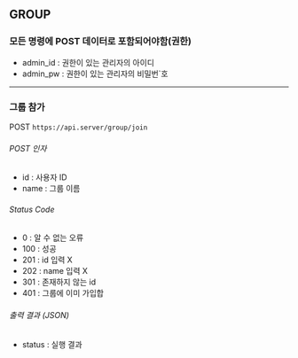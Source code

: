 ## GROUP

### 모든 명령에 POST 데이터로 포함되어야함(권한)
* admin_id : 권한이 있는 관리자의 아이디
* admin_pw : 권한이 있는 관리자의 비밀번`호

------

### 그룹 참가
POST ` https://api.server/group/join `

###### POST 인자
* id : 사용자 ID
* name : 그룹 이름

###### Status Code
* 0 : 알 수 없는 오류
* 100 : 성공
* 201 : id 입력 X
* 202 : name 입력 X
* 301 : 존재하지 않는 id
* 401 : 그룹에 이미 가입합

###### 출력 결과 (JSON)
* status : 실행 결과
